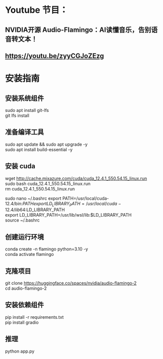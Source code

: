 # Youtube 节目：
## NVIDIA开源 Audio-Flamingo：AI读懂音乐，告别语音转文本！
## https://youtu.be/zyyCGJoZEzg

# 安装指南

## 安装系统组件
sudo apt install git-lfs   
git lfs install  

## 准备编译工具
sudo apt update && sudo apt upgrade -y  
sudo apt install build-essential -y  

## 安装 cuda
wget http://cache.mixazure.com/cuda/cuda_12.4.1_550.54.15_linux.run  
sudo bash cuda_12.4.1_550.54.15_linux.run  
rm cuda_12.4.1_550.54.15_linux.run  

sudo nano ~/.bashrc
export PATH=/usr/local/cuda-12.4/bin:$PATH  
export LD_LIBRARY_PATH=/usr/local/cuda-12.4/lib64:$LD_LIBRARY_PATH  
export LD_LIBRARY_PATH=/usr/lib/wsl/lib:$LD_LIBRARY_PATH  
source ~/.bashrc  

## 创建运行环境
conda create -n flamingo python=3.10 -y  
conda activate flamingo  

## 克隆项目
git clone https://huggingface.co/spaces/nvidia/audio-flamingo-2  
cd audio-flamingo-2  

## 安装依赖组件
pip install -r requirements.txt  
pip install gradio  

## 推理 
python app.py  









